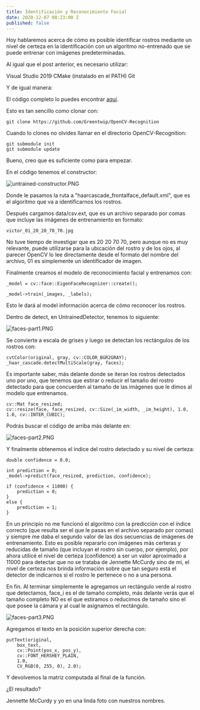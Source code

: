 ```yaml
---
title: Identificación y Reconocimiento Facial
date: 2020-12-07 08:23:00 Z
published: false
---
```


Hoy hablaremos acerca de cómo es posible identificar rostros mediante un nivel de certeza en la identificación con un algoritmo no-entrenado que se puede entrenar con imágenes predeterminadas.

Al igual que el post anterior, es necesario utilizar:

Visual Studio 2019
CMake (instalado en el PATH)
Git

Y de igual manera:

El código completo lo puedes encontrar [aquí](https://github.com/Greentwip/OpenCV-Recognition/).

Esto es tan sencillo como clonar con:

```
git clone https://github.com/Greentwip/OpenCV-Recognition
```

Cuando lo clones no olvides llamar en el directorio OpenCV-Recognition:

```
git submodule init
git submodule update
```

Bueno, creo que es suficiente como para empezar.

En el código tenemos el constructor:

![untrained-constructor.PNG](/uploads/untrained-constructor.PNG)

Donde le pasamos la ruta a "haarcascade_frontalface_default.xml", que es el algoritmo que va a identificarnos los rostros.

Después cargamos data/csv.ext, que es un archivo separado por comas que incluye las imágenes de entrenamiento en formato:

```
victor_01_20_20_70_70.jpg
```

No tuve tiempo de investigar que es 20 20 70 70, pero aunque no es muy relevante, puede utilizarse para la ubicación del rostro y de los ojos, al parecer OpenCV lo lee directamente desde el formato del nombre del archivo, 01 es simplemente un identificador de imagen.

Finalmente creamos el modelo de reconocimiento facial y entrenamos con:

```
_model = cv::face::EigenFaceRecognizer::create();

_model->train(_images, _labels);

```

Esto le dará al model información acerca de cómo reconocer los rostros.

Dentro de detect, en UntrainedDetector, tenemos lo siguiente:

![faces-part1.PNG](/uploads/faces-part1.PNG)

Se convierte a escala de grises y luego se detectan los rectángulos de los rostros con:

```
cvtColor(original, gray, cv::COLOR_BGR2GRAY);
_haar_cascade.detectMultiScale(gray, faces);
```

Es importante saber, más delante donde se iteran los rostros detectados uno por uno, que tenemos que estirar o reducir el tamaño del rostro detectado para que concuerden al tamaño de las imágenes que le dimos al modelo que entrenamos.

```
cv::Mat face_resized;
cv::resize(face, face_resized, cv::Size(_im_width, _im_height), 1.0, 1.0, cv::INTER_CUBIC);
```

Podrás buscar el código de arriba más delante en:

![faces-part2.PNG](/uploads/faces-part2.PNG)

Y finalmente obtenemos el índice del rostro detectado y su nivel de certeza:

```
double confidence = 0.0;

int prediction = 0;
_model->predict(face_resized, prediction, confidence);

if (confidence < 11000) {
	prediction = 0;
}
else {
	prediction = 1;
}
```

En un principio no me funcionó el algoritmo con la predicción con el índice correcto (que resulta ser el que le pasas en el archivo separado por comas) y siempre me daba el segundo valor de las dos secuencias de imágenes de entrenamiento. Esto es posible repararlo con imágenes más certeras y reducidas de tamaño (que incluyan el rostro sin cuerpo, por ejemplo), por ahora utilicé el nivel de certeza (confidence) a ser un valor aproximado a 11000 para detectar que no se trataba de Jennette McCurdy sino de mi, el nivel de certeza nos brinda información sobre que tan seguro está el detector de indicarnos si el rostro le pertenece o no a una persona.

En fin. Al terminar simplemente le agregamos un rectángulo verde al rostro que detectamos, face_i es el de tamaño completo, más delante verás que el tamaño completo NO es el que estiramos o reducimos de tamaño sino el que posee la cámara y al cual le asignamos el rectángulo.

![faces-part3.PNG](/uploads/faces-part3.PNG)

Agregamos el texto en la posición superior derecha con:

```
putText(original,
	box_text,
	cv::Point(pos_x, pos_y),
	cv::FONT_HERSHEY_PLAIN,
	1.0,
	CV_RGB(0, 255, 0), 2.0);
```

Y devolvemos la matriz computada al final de la función.

¿El resultado? 

Jennette McCurdy y yo en una linda foto con nuestros nombres.





